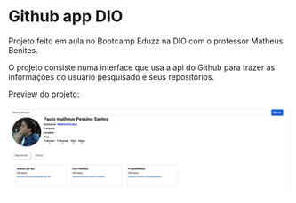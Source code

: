 # Github app DIO

Projeto feito em aula no Bootcamp Eduzz na DIO com o professor Matheus Benites.

O projeto consiste numa interface que usa a api do Github para trazer as informações do usuário pesquisado e seus repositórios.

Preview do projeto:

![](Image/Print.jpg)
